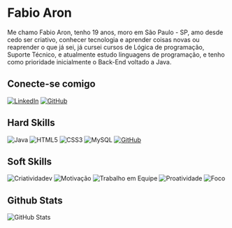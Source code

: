 # Fabio Aron
 Me chamo Fabio Aron, tenho 19 anos, moro em São Paulo - SP, amo desde cedo ser criativo, conhecer tecnologia e aprender coisas novas ou reaprender o que já sei, já cursei cursos de Lógica de programação, Suporte Técnico, e atualmente estudo linguagens de programação, e tenho como prioridade inicialmente o Back-End voltado a Java.

## Conecte-se comigo
[![LinkedIn](https://img.shields.io/badge/LinkedIn-000?style=for-the-badge&logo=linkedin&logoColor=800080)](https://www.linkedin.com/in/fabioaron/)
[![GitHub](https://img.shields.io/badge/GitHbt-000?style=for-the-badge&logo=github&logoColor=purple)](+https://github.com/fabioaron)


## Hard Skills
![Java](https://img.shields.io/badge/Java-000?style=for-the-badge&logo=java)
![HTML5](https://img.shields.io/badge/HTML5-000?style=for-the-badge&logo=html5&logoColor=800080)
![CSS3](https://img.shields.io/badge/CSS3-000?style=for-the-badge&logo=css3&logoColor=800080)
![MySQL](https://img.shields.io/badge/MySQL-000?style=for-the-badge&logo=mysql&logoColor=800080)
[![GitHub](https://img.shields.io/badge/GitHbt-000?style=for-the-badge&logo=github&logoColor=purple)](+https://github.com/)

## Soft Skills
![Criatividadev](https://img.shields.io/badge/-CRIATIVIDADE🧠-000?logo=&Color=white&style=flat-square)
![Motivação](https://img.shields.io/badge/MOTIVAÇÃO💪-000?logo=&Color=white&style=flat-square)
![Trabalho em Equipe](https://img.shields.io/badge/TRABALHO_EM_EQUIPE👥-000?logo=&Color=white&style=flat-square)
![Proatividade](https://img.shields.io/badge/PROATIVIDADE🏃‍♂️-000?logo=&Color=white&style=flat-square)
![Foco](https://img.shields.io/badge/FOCO👁-000?logo=&Color=white&style=flat-square)

## Github Stats

![GitHub Stats](https://github-readme-stats.vercel.app/api?username=fabioaron&theme=transparent&bg_color=000000&border_color=30A3DC&show_icons=true&icon_color=e0b0ff&title_color=800080&text_color=e6e6fa)
